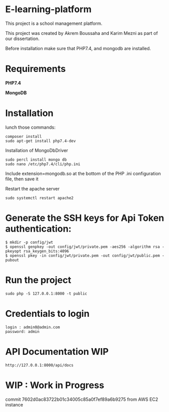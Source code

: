 # E-learning-platform
This project is a school management platform.

This project was created by Akrem Boussaha and Karim Mezni as part of our dissertation. 

Before installation make sure that PHP7.4, and mongodb are installed.

# Requirements

**PHP7.4**

**MongoDB**

# Installation

lunch those commands:

    composer install
    sudo apt-get install php7.4-dev
    
Installation of MongoDbDriver

    sudo percl install mongo db
    sudo nano /etc/php7.4/cli/php.ini
    
Include extension=mongodb.so at the bottom of the PHP .ini configuration file, then save it

Restart the apache server

    sudo systemctl restart apache2
    
 
    
# Generate the SSH keys for Api Token authentication:

    $ mkdir -p config/jwt
    $ openssl genpkey -out config/jwt/private.pem -aes256 -algorithm rsa -pkeyopt rsa_keygen_bits:4096
    $ openssl pkey -in config/jwt/private.pem -out config/jwt/public.pem -pubout
    
# Run the project

    sudo php -S 127.0.0.1:8000 -t public
    
# Credentials to login 

    login : admin0@admin.com
    password: admin
   
    
# API Documentation WIP

    http://127.0.0.1:8000/api/docs 
    
# WIP : Work in Progress

commit 7602d0ac83722b01c34005c85a0f7ef89a6b9275 from AWS EC2 instance 